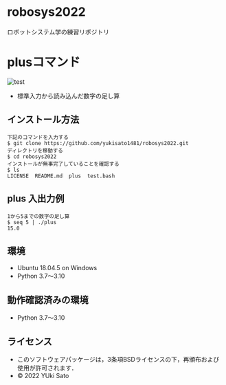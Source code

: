 # robosys2022
ロボットシステム学の練習リポジトリ

# plusコマンド
![test](https://github.com/yukisato1481/robosys2022/actions/workflows/test.yml/badge.svg)

  * 標準入力から読み込んだ数字の足し算

## インストール方法
  ```
  下記のコマンドを入力する  
  $ git clone https://github.com/yukisato1481/robosys2022.git    
  ディレクトリを移動する  
  $ cd robosys2022  
  インストールが無事完了していることを確認する  
  $ ls  
  LICENSE  README.md  plus  test.bash  
  ```
## plus 入出力例
  ```
  1から5までの数字の足し算  
  $ seq 5 | ./plus  
  15.0
  ```  
## 環境
  * Ubuntu 18.04.5 on Windows
  * Python 3.7～3.10

## 動作確認済みの環境
  * Python 3.7～3.10

## ライセンス
  * このソフトウェアパッケージは，3条項BSDライセンスの下，再頒布および使用が許可されます．
  * © 2022 YUki Sato
